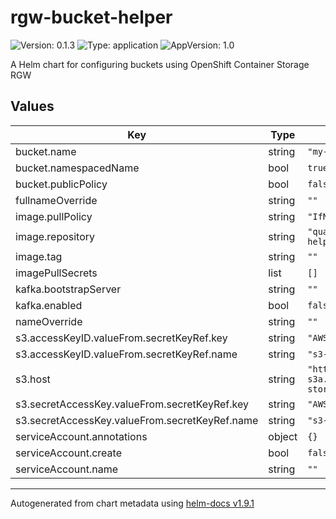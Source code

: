 # rgw-bucket-helper

![Version: 0.1.3](https://img.shields.io/badge/Version-0.1.3-informational?style=flat-square) ![Type: application](https://img.shields.io/badge/Type-application-informational?style=flat-square) ![AppVersion: 1.0](https://img.shields.io/badge/AppVersion-1.0-informational?style=flat-square)

A Helm chart for configuring buckets using OpenShift Container Storage RGW

## Values

| Key | Type | Default | Description |
|-----|------|---------|-------------|
| bucket.name | string | `"my-bucket"` |  |
| bucket.namespacedName | bool | `true` |  |
| bucket.publicPolicy | bool | `false` |  |
| fullnameOverride | string | `""` |  |
| image.pullPolicy | string | `"IfNotPresent"` |  |
| image.repository | string | `"quay.io/troyer/bucket-helper"` |  |
| image.tag | string | `""` |  |
| imagePullSecrets | list | `[]` |  |
| kafka.bootstrapServer | string | `""` |  |
| kafka.enabled | bool | `false` |  |
| nameOverride | string | `""` |  |
| s3.accessKeyID.valueFrom.secretKeyRef.key | string | `"AWS_ACCESS_KEY_ID"` |  |
| s3.accessKeyID.valueFrom.secretKeyRef.name | string | `"s3-secret"` |  |
| s3.host | string | `"http://rook-ceph-rgw-s3a.openshift-storage.svc.cluster.local"` |  |
| s3.secretAccessKey.valueFrom.secretKeyRef.key | string | `"AWS_SECRET_ACCESS_KEY"` |  |
| s3.secretAccessKey.valueFrom.secretKeyRef.name | string | `"s3-secret"` |  |
| serviceAccount.annotations | object | `{}` |  |
| serviceAccount.create | bool | `false` |  |
| serviceAccount.name | string | `""` |  |

----------------------------------------------
Autogenerated from chart metadata using [helm-docs v1.9.1](https://github.com/norwoodj/helm-docs/releases/v1.9.1)
